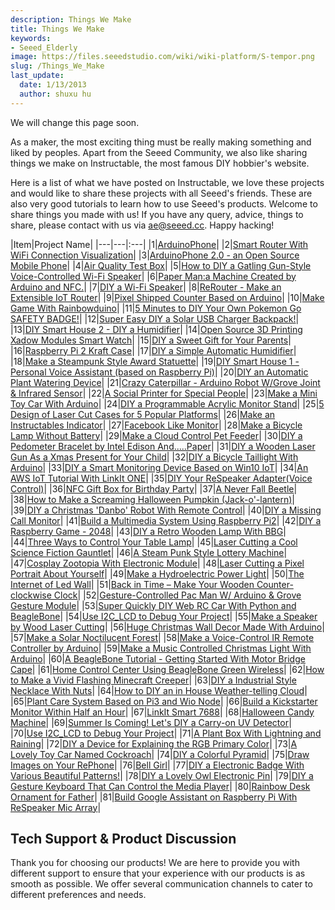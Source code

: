 ```yaml
---
description: Things We Make
title: Things We Make
keywords:
- Seeed_Elderly
image: https://files.seeedstudio.com/wiki/wiki-platform/S-tempor.png
slug: /Things_We_Make
last_update:
  date: 1/13/2013
  author: shuxu hu
---
```


We will change this page soon.

As a maker, the most exciting thing must be really making something and liked by peoples. Apart from the Seeed Community, we also like sharing things we make on Instructable, the most famous DIY hobbier's website.

Here is a list of what we have posted on Instructable, we love these projects and would like to share these projects with all Seeed's friends. These are also very good tutorials to learn how to use Seeed's products. Welcome to share things you made with us! If you have any query, advice, things to share, please contact with us via ae@seeed.cc. Happy hacking!

|Item|Project Name|
|---|---|:---|
|1|[ArduinoPhone](https://www.instructables.com/id/ArduinoPhone/)|
|2|[Smart Router With WiFi Connection Visualization](https://www.instructables.com/id/Make-a-Colorful-Smart-Router/)|
|3|[ArduinoPhone 2.0 - an Open Source Mobile Phone](https://www.instructables.com/id/ArduinoPhone-20-an-Open-Source-Mobile-Phone-Based-/)|
|4|[Air Quality Test Box](https://www.instructables.com/id/Air-Quality-Test-Box/)|
|5|[How to DIY a Gatling Gun-Style Voice-Controlled Wi-Fi Speaker](https://www.instructables.com/id/How-to-DIY-a-Gatling-Gun-Style-Voice-Controlled-Wi-1/)|
|6|[Paper Man:a Machine Created by Arduino and NFC.](https://www.instructables.com/id/Paper-Man-a-machine-created-by-Arduino-and-NFC/)|
|7|[DIY a Wi-Fi Speaker](https://www.instructables.com/id/DIY-a-Wi-Fi-Speaker/)|
|8|[ReRouter - Make an Extensible IoT Router](https://www.instructables.com/id/ReRouter-Make-an-Extensible-IoT-Router/)|
|9|[Pixel Shipped Counter Based on Arduino](https://www.instructables.com/id/Pixel-Shipped-Counter/)|
|10|[Make Game With Rainbowduino](https://www.instructables.com/id/Make-Game-with-Rainbowduino/)|
|11|[5 Minutes to DIY Your Own Pokemon Go SAFETY BADGE!](https://www.instructables.com/id/5-Minutes-to-DIY-Your-Own-Pokemon-Go-SAFETY-BADGE/)|
|12|[Super Easy DIY a Solar USB Charger Backpack!](https://www.instructables.com/id/Super-Easy-DIY-a-Solar-USB-Charger-Backpack/)|
|13|[DIY Smart House 2 - DIY a Humidifier](https://www.instructables.com/id/DIY-Smart-House-2-DIY-a-Humidifier/)|
|14|[Open Source 3D Printing Xadow Modules Smart Watch](https://www.instructables.com/id/Xadow-Smart-Watch/)|
|15|[DIY a Sweet Gift for Your Parents](https://www.instructables.com/id/DIY-a-Sweet-Gift-for-Your-Parents/)|
|16|[Raspberry Pi 2 Kraft Case](https://www.instructables.com/id/Raspberry-Pi-2-Kraft-Case/)|
|17|[DIY a Simple Automatic Humidifier](https://www.instructables.com/id/DIY-a-Simple-Automatic-Humidifier/)|
|18|[Make a Steampunk Style Award Statuette](https://www.instructables.com/id/Make-a-Steam-Punk-Style-Cup/)|
|19|[DIY Smart House 1 - Personal Voice Assistant (based on Raspberry Pi)](https://www.instructables.com/id/DIY-Smart-House-1-Personal-Voice-Assistant-based-o/)|
|20|[DIY an Automatic Plant Watering Device](https://www.instructables.com/id/DIY-an-Automatic-Plant-Watering-Device/)|
|21|[Crazy Caterpillar - Arduino Robot W/Grove Joint & Infrared Sensor](https://www.instructables.com/id/Crazy-Caterpillar-an-Arduino-Robot/)|
|22|[A Social Printer for Special People](https://www.instructables.com/id/A-Social-Artifact-for-Special-People/)|
|23|[Make a Mini Toy Car With Arduino](https://www.instructables.com/id/Make-a-mini-toy-car-with-Arduino/)|
|24|[DIY a Programmable Acrylic Monitor Stand](https://www.instructables.com/id/DIY-a-Programmable-Acrylic-Monitor-Stand/)|
|25|[5 Design of Laser Cut Cases for 5 Popular Platforms](https://www.instructables.com/id/5-Design-of-Laser-Cut-Cases-for-5-Popular-Platform/)|
|26|[Make an Instructables Indicator](https://www.instructables.com/id/Make-a-Instructables-Indicator/)|
|27|[Facebook Like Monitor](https://www.instructables.com/id/Facebook-Like-Monitor/)|
|28|[Make  a Bicycle Lamp Without Battery](https://www.instructables.com/id/Make-a-Bicycle-Lamp-Without-Battery/)|
|29|[Make a Cloud Control Pet Feeder](https://www.instructables.com/id/Make-an-Cloud-Control-Pet-Feeder/)|
|30|[DIY a Pedometer Bracelet by Intel Edison And.....Paper](https://www.instructables.com/id/DIY-a-Pedometer-Bracelet-by-Intel-Edison-AndPaper/)|
|31|[DIY a Wooden Laser Gun As a Xmas Present for Your Child](https://www.instructables.com/id/DIY-a-Wooden-Laser-Gun-As-a-Xmas-Present-for-Your-/)|
|32|[DIY a Bicycle Taillight With Arduino](https://www.instructables.com/id/DIY-a-Bicycle-Taillight-with-Arduino/)|
|33|[DIY a Smart Monitoring Device Based on Win10 IoT](https://www.instructables.com/id/DIY-a-Smart-Monitoring-Device-Based-on-Win10-IoT/)|
|34|[An AWS IoT Tutorial With LinkIt ONE](https://www.instructables.com/id/An-AWS-IoT-Tutorial-With-LinkIt-ONE/)|
|35|[DIY Your ReSpeaker Adapter(Voice Control)](https://www.instructables.com/id/DIY-Your-ReSpeaker-AdapterVoice-Control/)|
|36|[NFC Gift Box for Birthday Party](https://www.instructables.com/id/NFC-enable-Gift-Box-for-Birthday-Party/)|
|37|[A Never Fall Beetle](https://www.instructables.com/id/A-Never-Fall-Beetle/)|
|38|[How to Make a Screaming Halloween Pumpkin (Jack-o'-lantern)](https://www.instructables.com/id/How-to-Make-a-Screaming-Halloween-Pumpkin-Jack-o-l/)|
|39|[DIY a Christmas 'Danbo' Robot With Remote Control](https://www.instructables.com/id/DIY-a-Christmas-Danbo-Robot-With-Remote-Control/)|
|40|[DIY a Missing Call Monitor](https://www.instructables.com/id/DIY-a-Missing-Call-Monitor/)|
|41|[Build a Multimedia System Using Raspberry Pi2](https://www.instructables.com/id/Build-a-Multimedia-System-Using-Raspberry-Pi2/)|
|42|[DIY a Raspberry Game - 2048](https://www.instructables.com/id/DIY-a-Raspberry-Game-2048/)|
|43|[DIY a Retro Wooden Lamp With BBG](https://www.instructables.com/id/DIY-a-Retro-Wooden-Lamp-with-BBG/)|
|44|[Three Ways to Control Your Table Lamp](https://www.instructables.com/id/Three-ways-to-control-your-table-lamp/)|
|45|[Laser Cutting a Cool Science Fiction Gauntlet](https://www.instructables.com/id/Laser-Cutting-a-Cool-Science-Fiction-Gauntlet/)|
|46|[A Steam Punk Style Lottery Machine](https://www.instructables.com/id/A-Stream-Punk-Style-Lottery-Machine/)|
|47|[Cosplay Zootopia With Electronic Module](https://www.instructables.com/id/Cosplay-Zootopia-With-Electronic-Module/)|
|48|[Laser Cutting a Pixel Portrait About Yourself](https://www.instructables.com/id/Laser-Cutting-a-Pixel-Portrait-About-Yourself/)|
|49|[Make a Hydroelectric Power Light](https://www.instructables.com/id/Make-a-Hydroelectric-Power-Light/)|
|50|[The Internet of Led Wall](https://www.instructables.com/id/The-Internet-of-Led-Wall-1/)|
|51|[Back in Time – Make Your Wooden Counter-clockwise Clock](https://www.instructables.com/id/Back-in-Time-Make-your-wooden-counter-clockwise-cl/)|
|52|[Gesture-Controlled Pac Man W/ Arduino & Grove Gesture Module](https://www.instructables.com/id/Pac-Man-an-Arduino-Game/)|
|53|[Super Quickly DIY Web RC Car With Python and BeagleBone](https://www.instructables.com/id/Super-Quickly-DIY-Web-RC-Car-With-Python-and-Beagl/)|
|54|[Use I2C_LCD to Debug Your Project](https://www.instructables.com/id/Use-I2CLCD-to-debug-your-project/)|
|55|[Make a Speaker by Wood Laser Cutting](https://www.instructables.com/id/Make-a-Speaker-by-Wood-Laser-Cutting/)|
|56|[Huge Christmas Wall Decor Made With Arduino](https://www.instructables.com/id/Huge-Christmas-Wall-Decor-Made-With-Arduino/)|
|57|[Make a Solar Noctilucent Forest](https://www.instructables.com/id/Make-a-Solar-Noctilucent-Forest/)|
|58|[Make a Voice-Control IR Remote Controller by Arduino](https://www.instructables.com/id/Make-a-Voice-Control-IR-Remote-Controller-by-Ardui/)|
|59|[Make a Music Controlled Christmas Light With Arduino](https://www.instructables.com/id/Make-a-Music-Controlled-Christmas-Light-With-Ardui/)|
|60|[A BeagleBone Tutorial - Getting Started With Motor Bridge Cape](https://www.instructables.com/id/A-BeagleBone-Tutorial-Getting-Started-With-Motor-B/)|
|61|[Home Control Center Using BeagleBone Green Wireless](https://www.instructables.com/id/Home-Control-Center-Using-BeagleBone-Green-Wireles/)|
|62|[How to Make a Vivid Flashing Minecraft Creeper](https://www.instructables.com/id/How-to-Make-a-Vivid-Flashing-Minecraft-Creeper/)|
|63|[DIY a Industrial Style Necklace With Nuts](https://www.instructables.com/id/DIY-a-Industrial-Style-Necklace-With-Nuts/)|
|64|[How to DIY an in House Weather-telling Cloud](https://www.instructables.com/id/How-to-DIY-an-in-House-Weather-telling-Cloud/)|
|65|[Plant Care System Based on Pi3 and Wio Node](https://www.instructables.com/id/Plant-Care-System-Based-on-Pi3-and-Wio-Node/)|
|66|[Build a Kickstarter Monitor Within Half an Hour](https://www.instructables.com/id/Build-a-Kickstarter-Indicator-within-half-an-hour/)|
|67|[LinkIt Smart 7688](https://www.instructables.com/id/LinkIt-Smart-7688/)|
|68|[Halloween Candy Machine](https://www.instructables.com/id/Halloween-Candy-Machine/)|
|69|[Summer Is Coming! Let's DIY a Carry-on UV Detector](https://www.instructables.com/id/Summer-Is-Coming-Lets-DIY-a-Carry-on-UV-Detector/)|
|70|[Use I2C_LCD to Debug Your Project](https://www.instructables.com/id/Use-I2CLCD-to-Debug-Your-Project-1/)|
|71|[A Plant Box With Lightning and Raining](https://www.instructables.com/id/A-Plant-Box-with-Lighting/)|
|72|[DIY a Device for Explaining the RGB Primary Color](https://www.instructables.com/id/DIY-a-Device-for-Explaining-the-RGB-Primary-Color/)|
|73|[A Lovely Toy Car Named Cockroach](https://www.instructables.com/id/A-lovely-toy-car-named-Cockroach/)|
|74|[DIY a Colorful Pyramid](https://www.instructables.com/id/DIY-a-colorful-pyramid/)|
|75|[Draw Images on Your RePhone](https://www.instructables.com/id/Draw-Images-on-Your-RePhone/)|
|76|[Bell Girl](https://www.instructables.com/id/Bell-Girl/)|
|77|[DIY a Electronic Badge With Various Beautiful Patterns!](https://www.instructables.com/id/How-to-Draw-a-Pattern-on-a-PCB-Board-and-Manufactu/)|
|78|[DIY a Lovely Owl Electronic Pin](https://www.instructables.com/id/DIY-a-lovely-owl-electronic-pin/)|
|79|[DIY a Gesture Keyboard That Can Control the Media Player](https://www.instructables.com/id/DIY-a-Gesture-Keyboard-That-Can-Control-the-Media-/)|
|80|[Rainbow Desk Ornament for Father](https://www.instructables.com/id/Rainbow-WordHappy-Fathers-Day/)|
|81|[Build Google Assistant on Raspberry Pi With ReSpeaker Mic Array](https://www.instructables.com/id/Build-Google-Assistant-on-Raspberry-Pi-With-ReSpea/)|

## Tech Support & Product Discussion

Thank you for choosing our products! We are here to provide you with different support to ensure that your experience with our products is as smooth as possible. We offer several communication channels to cater to different preferences and needs.

<div class="button_tech_support_container">
<a href="https://forum.seeedstudio.com/" class="button_forum"></a>
<a href="https://www.seeedstudio.com/contacts" class="button_email"></a>
</div>

<div class="button_tech_support_container">
<a href="https://discord.gg/eWkprNDMU7" class="button_discord"></a>
<a href="https://github.com/Seeed-Studio/wiki-documents/discussions/69" class="button_discussion"></a>
</div>
